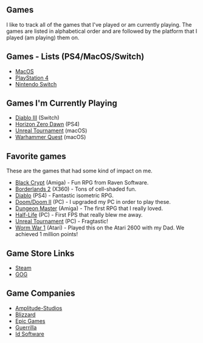 ## Games

I like to track all of the games that I've played or am currently playing. The games are listed in alphabetical order and are followed by the platform that I played (am playing) them on.  

## Games - Lists (PS4/MacOS/Switch)

- [MacOS](games-macos.md)
- [PlayStation 4](games-ps4.md)
- [Nintendo Switch](games-switch.md)

## Games I'm Currently Playing

- [Diablo III](https://us.diablo3.com/en/) (Switch)
- [Horizon Zero Dawn](https://www.guerrilla-games.com/play/horizon) (PS4)
- [Unreal Tournament](https://www.epicgames.com/unrealtournament/) (macOS)
- [Warhammer Quest](http://rodeogames.co.uk/warhammer-quest/) (macOS)

## Favorite games

These are the games that had some kind of impact on me.

- [Black Crypt](https://www.oldgames.sk/en/game/black-crypt/download/3091/) (Amiga) - Fun RPG from Raven Software.
- [Borderlands 2](https://store.steampowered.com/app/49520/Borderlands_2/) (X360) - Tons of cell-shaded fun. 
- [Diablo](https://us.diablo3.com/en/) (PS4) - Fantastic isometric RPG.
- [Doom/Doom II](https://store.steampowered.com/app/2280/Ultimate_Doom/) (PC) - I upgraded my PC in order to play these.
- [Dungeon Master](https://www.oldgames.sk/en/game/dungeon-master/) (Amiga) - The first RPG that I really loved.
- [Half-Life](https://store.steampowered.com/app/70/HalfLife/) (PC) - First FPS that really blew me away.
- [Unreal Tournament](https://www.epicgames.com/unrealtournament/) (PC) - Fragtastic!
- [Worm War 1](http://www.atarihq.com/reviews/2600/worm_war_1.html) (Atari) - Played this on the Atari 2600 with my Dad. We achieved 1 million points!

## Game Store Links

- [Steam](https://store.steampowered.com/)
- [GOG](https://www.gog.com/)

## Game Companies

- [Amplitude-Studios](https://www.amplitude-studios.com)
- [Blizzard](https://www.blizzard.com/en-us/)
- [Epic Games](https://www.epicgames.com)
- [Guerrilla](https://www.guerrilla-games.com/)
- [Id Software](https://www.idsoftware.com)


